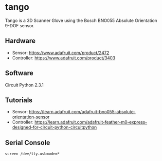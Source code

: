 # tango
Tango is a 3D Scanner Glove using the Bosch BNO055 Absolute Orientation 9-DOF sensor.

## Hardware
 - Sensor:  https://www.adafruit.com/product/2472
 - Controller:  https://www.adafruit.com/product/3403

## Software
Circuit Python 2.3.1

## Tutorials
 - Sensor:  https://learn.adafruit.com/adafruit-bno055-absolute-orientation-sensor
 - Controller:  https://learn.adafruit.com/adafruit-feather-m0-express-designed-for-circuit-python-circuitpython

## Serial Console
 ```screen /dev/tty.usbmodem*```
